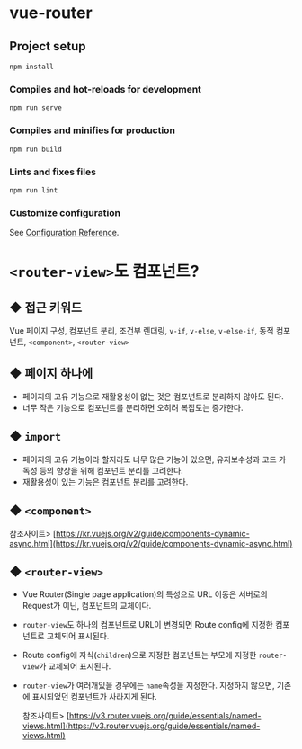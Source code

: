 # vue-router

## Project setup
```
npm install
```

### Compiles and hot-reloads for development
```
npm run serve
```

### Compiles and minifies for production
```
npm run build
```

### Lints and fixes files
```
npm run lint
```

### Customize configuration
See [Configuration Reference](https://cli.vuejs.org/config/).

# `<router-view>`도 컴포넌트?

## ◆ 접근 키워드
Vue 페이지 구성, 컴포넌트 분리, 조건부 렌더링, `v-if`, `v-else`, `v-else-if`,  동적 컴포넌트, `<component>`, `<router-view>`

## ◆ 페이지 하나에
- 페이지의 고유 기능으로 재활용성이 없는 것은 컴포넌트로 분리하지 않아도 된다.
- 너무 작은 기능으로 컴포넌트를 분리하면 오히려 복잡도는 증가한다.

## ◆ `import`
- 페이지의 고유 기능이라 할지라도 너무 많은 기능이 있으면, 유지보수성과 코드 가독성 등의 향상을 위해 컴포넌트 분리를 고려한다.
- 재활용성이 있는 기능은 컴포넌트 분리를 고려한다.

## ◆ `<component>`
참조사이트> [https://kr.vuejs.org/v2/guide/components-dynamic-async.html](https://kr.vuejs.org/v2/guide/components-dynamic-async.html)

## ◆ `<router-view>`
- Vue Router(Single page application)의 특성으로 URL 이동은 서버로의 Request가 이닌, 컴포넌트의 교체이다.
- `router-view`도 하나의 컴포넌트로 URL이 변경되면 Route config에 지정한 컴포넌트로 교체되어 표시된다.
- Route config에 자식(`children`)으로 지정한 컴포넌트는 부모에 지정한 `router-view`가 교체되어 표시된다.
- `router-view`가 여러개있을 경우에는 `name`속성을 지정한다. 지정하지 않으면, 기존에 표시되었던 컴포넌트가 사라지게 된다.

  참조사이트> [https://v3.router.vuejs.org/guide/essentials/named-views.html](https://v3.router.vuejs.org/guide/essentials/named-views.html)